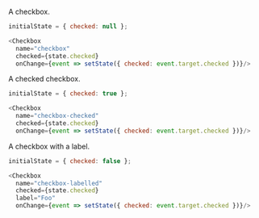 A checkbox.

```js
initialState = { checked: null };

<Checkbox 
  name="checkbox" 
  checked={state.checked}
  onChange={event => setState({ checked: event.target.checked })}/>
```

A checked checkbox.

```js
initialState = { checked: true };

<Checkbox 
  name="checkbox-checked" 
  checked={state.checked}
  onChange={event => setState({ checked: event.target.checked })}/>
```

A checkbox with a label.

```js
initialState = { checked: false };

<Checkbox 
  name="checkbox-labelled" 
  checked={state.checked}
  label="Foo"
  onChange={event => setState({ checked: event.target.checked })}/>
```
